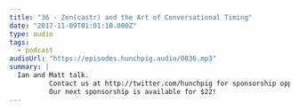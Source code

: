 ```yaml
---
title: "36 - Zen(castr) and the Art of Conversational Timing"
date: "2017-11-09T01:01:10.000Z"
type: audio
tags:
  - podcast
audioUrl: "https://episodes.hunchpig.audio/0036.mp3"
summary: |
  Ian and Matt talk.
          Contact us at http://twitter.com/hunchpig for sponsorship opportunities.
          Our next sponsorship is available for $22!
---
```

